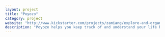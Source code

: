 ```yaml
---
layout: project
title: "Poyozo"
category: project
website: "http://www.kickstarter.com/projects/zamiang/explore-and-organize-your-data-with-poyozo"
description: "Poyozo helps you keep track of and understand your life by integrating automatic life-tracking with simple visualizations that you can use every day"
---
```

